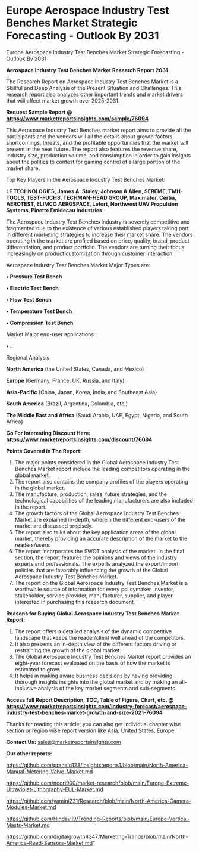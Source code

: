 # Europe Aerospace Industry Test Benches Market Strategic Forecasting - Outlook By 2031
 Europe Aerospace Industry Test Benches Market Strategic Forecasting - Outlook By 2031

<strong>Aerospace Industry Test Benches Market Research Report 2031</strong>

The Research Report on Aerospace Industry Test Benches Market is a Skillful and Deep Analysis of the Present Situation and Challenges. This research report also analyzes other important trends and market drivers that will affect market growth over 2025-2031.

<strong>Request Sample Report @ <a href=https://www.marketreportsinsights.com/sample/76094>https://www.marketreportsinsights.com/sample/76094</a></strong>

This Aerospace Industry Test Benches market report aims to provide all the participants and the vendors will all the details about growth factors, shortcomings, threats, and the profitable opportunities that the market will present in the near future. The report also features the revenue share, industry size, production volume, and consumption in order to gain insights about the politics to contest for gaining control of a large portion of the market share.

Top Key Players in the Aerospace Industry Test Benches Market:

<strong>LF TECHNOLOGIES, James A. Staley, Johnson & Allen, SEREME, TMH-TOOLS, TEST-FUCHS, TECHMAN-HEAD GROUP, Maximator, Certia, AEROTEST, ELIMCO AEROSPACE, Lefort, Northwest UAV Propulsion Systems, Pinette Emidecau Industries</strong>

The Aerospace Industry Test Benches Industry is severely competitive and fragmented due to the existence of various established players taking part in different marketing strategies to increase their market share. The vendors operating in the market are profiled based on price, quality, brand, product differentiation, and product portfolio. The vendors are turning their focus increasingly on product customization through customer interaction.

Aerospace Industry Test Benches Market Major Types are:

<strong>• Pressure Test Bench

• Electric Test Bench

• Flow Test Bench

• Temperature Test Bench

• Compression Test Bench</strong>

Market Major end-user applications :

<strong>• .</strong>

Regional Analysis

</u><strong><b>North America</b></strong> (the United States, Canada, and Mexico)

<strong><b>Europe </b></strong>(Germany, France, UK, Russia, and Italy)

<strong><b>Asia-Pacific</b></strong> (China, Japan, Korea, India, and Southeast Asia)

<strong><b>South America</b></strong> (Brazil, Argentina, Colombia, etc.)

<strong><b>The Middle East and Africa</b></strong> (Saudi Arabia, UAE, Egypt, Nigeria, and South Africa)

<strong>Go For Interesting Discount Here: <a href=https://www.marketreportsinsights.com/discount/76094>https://www.marketreportsinsights.com/discount/76094</a></strong>

<strong>Points Covered in The Report:</strong>
<ol>
  <li>The major points considered in the Global Aerospace Industry Test Benches Market report include the leading competitors operating in the global market.</li>
  <li>The report also contains the company profiles of the players operating in the global market.</li>
  <li>The manufacture, production, sales, future strategies, and the technological capabilities of the leading manufacturers are also included in the report.</li>
  <li>The growth factors of the Global Aerospace Industry Test Benches Market are explained in-depth, wherein the different end-users of the market are discussed precisely.</li>
  <li>The report also talks about the key application areas of the global market, thereby providing an accurate description of the market to the readers/users.</li>
  <li>The report incorporates the SWOT analysis of the market. In the final section, the report features the opinions and views of the industry experts and professionals. The experts analyzed the export/import policies that are favorably influencing the growth of the Global Aerospace Industry Test Benches Market.</li>
  <li>The report on the Global Aerospace Industry Test Benches Market is a worthwhile source of information for every policymaker, investor, stakeholder, service provider, manufacturer, supplier, and player interested in purchasing this research document.</li>
</ol>
<strong>Reasons for Buying Global Aerospace Industry Test Benches Market Report:</strong>

<ol>
  <li>The report offers a detailed analysis of the dynamic competitive landscape that keeps the reader/client well ahead of the competitors.</li>
  <li>It also presents an in-depth view of the different factors driving or restraining the growth of the global market.</li>
  <li>The Global Aerospace Industry Test Benches Market report provides an eight-year forecast evaluated on the basis of how the market is estimated to grow.</li>
  <li>It helps in making aware business decisions by having providing thorough insights insights into the global market and by making an all-inclusive analysis of the key market segments and sub-segments.</li>
</ol>
<strong>Access full Report Description, TOC, Table of Figure, Chart, etc. @ <a href=https://www.marketreportsinsights.com/industry-forecast/aerospace-industry-test-benches-market-growth-and-size-2021-76094>https://www.marketreportsinsights.com/industry-forecast/aerospace-industry-test-benches-market-growth-and-size-2021-76094</a></strong>


Thanks for reading this article; you can also get individual chapter wise section or region wise report version like Asia, United States, Europe.

<strong>Contact Us:</strong>
sales@marketreportsinsights.com

<strong>Our other reports:</strong>

<a href=https://github.com/pranald123/insightsreports1/blob/main/North-America-Manual-Metering-Valve-Market.md>https://github.com/pranald123/insightsreports1/blob/main/North-America-Manual-Metering-Valve-Market.md</a>

<a href=https://github.com/noori900/market-research/blob/main/Europe-Extreme-Ultraviolet-Lithography-EUL-Market.md>https://github.com/noori900/market-research/blob/main/Europe-Extreme-Ultraviolet-Lithography-EUL-Market.md</a>

<a href=https://github.com/yamini231/Research/blob/main/North-America-Camera-Modules-Market.md>https://github.com/yamini231/Research/blob/main/North-America-Camera-Modules-Market.md</a>

<a href=https://github.com/Hindavii9/Trending-Reports/blob/main/Europe-Vertical-Masts-Market.md>https://github.com/Hindavii9/Trending-Reports/blob/main/Europe-Vertical-Masts-Market.md</a>

<a href=https://github.com/digitalgrowth4347/Marketing-Trands/blob/main/North-America-Reed-Sensors-Market.md>https://github.com/digitalgrowth4347/Marketing-Trands/blob/main/North-America-Reed-Sensors-Market.md</a>"
